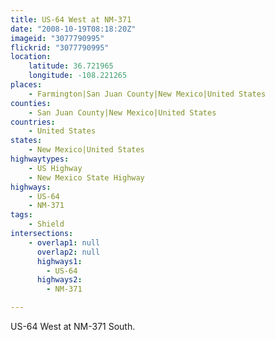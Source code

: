 ```yaml
---
title: US-64 West at NM-371
date: "2008-10-19T08:18:20Z"
imageid: "3077790995"
flickrid: "3077790995"
location:
    latitude: 36.721965
    longitude: -108.221265
places:
    - Farmington|San Juan County|New Mexico|United States
counties:
    - San Juan County|New Mexico|United States
countries:
    - United States
states:
    - New Mexico|United States
highwaytypes:
    - US Highway
    - New Mexico State Highway
highways:
    - US-64
    - NM-371
tags:
    - Shield
intersections:
    - overlap1: null
      overlap2: null
      highways1:
        - US-64
      highways2:
        - NM-371

---
```

US-64 West at NM-371 South.